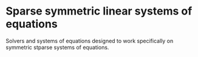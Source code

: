 # Sparse symmetric linear systems of equations

Solvers and systems of equations designed to work specifically on symmetric stparse systems of equations.
